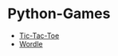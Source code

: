 # Python-Games
- [Tic-Tac-Toe](https://github.com/melodyc86/Tic-Tac-Toe)
- [Wordle](https://github.com/melodyc86/Wordle)

